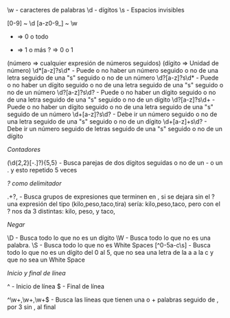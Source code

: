 \w - caracteres de palabras
\d - dígitos
\s - Espacios invisibles

[0-9] ~ \d
[a-z0-9_] ~ \w

* => 0 o todo
+ => 1 o más
? => 0 o 1

(número => cualquier expresión de números seguidos)
(dígito => Unidad de número)
\d*[a-z]?s\d* - Puede o no haber un número seguido o no de una letra seguido de una "s" seguido o no de un número
\d?[a-z]?s\d* - Puede o no haber un dígito seguido o no de una letra seguido de una "s" seguido o no de un número
\d?[a-z]?s\d? - Puede o no haber un dígito seguido o no de una letra seguido de una "s" seguido o no de un dígito
\d?[a-z]?s\d+ - Puede o no haber un dígito seguido o no de una letra seguido de una "s" seguido de un número
\d+[a-z]?s\d? - Debe ir un número seguido o no de una letra seguido de una "s" seguido o no de un dígito
\d+[a-z]+s\d? - Debe ir un número seguido de letras seguido de una "s" seguido o no de un dígito

*Contadores*

(\d{2,2}[\-\.]?){5,5} - Busca parejas de dos dígitos seguidas o no de un - o un . y esto repetido 5 veces

*? como delimitador*

.+?, - Busca grupos de expresiones que terminen en , si se dejara sin el ? una expresión del tipo (kilo,peso,taco,tira) sería: kilo,peso,taco, pero con el ? nos da 3 distintas: kilo, peso, y taco,

*Negar*

\D - Busca todo lo que no es un dígito
\W - Busca todo lo que no es una palabra.
\S - Busca todo lo que no es White Spaces
[^0-5a-c\s] - Busca todo lo que no es un dígito del 0 al 5, que no sea una letra de la a a la c y que no sea un White Space

*Inicio y final de línea*

^ - Inicio de línea
$ - Final de línea

^\w+,\w+,\w+$ - Busca las líneas que tienen una o + palabras seguido de , por 3 sin , al final
